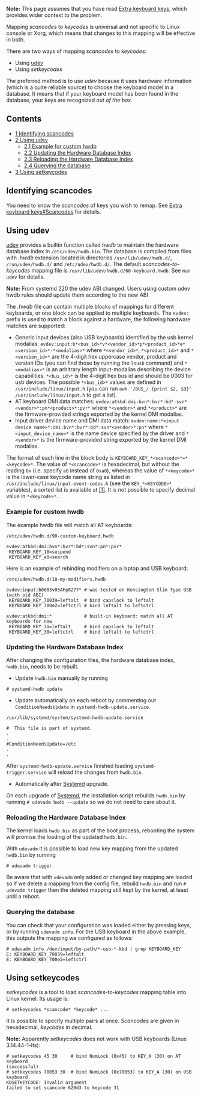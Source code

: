 **Note:** This page assumes that you have read [Extra keyboard keys](/index.php/Extra_keyboard_keys "Extra keyboard keys"), which provides wider context to the problem.

Mapping *scancodes* to *keycodes* is universal and not specific to Linux console or Xorg, which means that changes to this mapping will be effective in both.

There are two ways of mapping *scancodes* to *keycodes*:

*   Using [udev](/index.php/Udev "Udev")
*   Using *setkeycodes*

The preferred method is to use *udev* because it uses hardware information (which is a quite reliable source) to choose the keyboard model in a database. It means that if your keyboard model has been found in the database, your keys are recognized *out of the box*.

## Contents

*   [1 Identifying scancodes](#Identifying_scancodes)
*   [2 Using udev](#Using_udev)
    *   [2.1 Example for custom hwdb](#Example_for_custom_hwdb)
    *   [2.2 Updating the Hardware Database Index](#Updating_the_Hardware_Database_Index)
    *   [2.3 Reloading the Hardware Database Index](#Reloading_the_Hardware_Database_Index)
    *   [2.4 Querying the database](#Querying_the_database)
*   [3 Using setkeycodes](#Using_setkeycodes)

## Identifying scancodes

You need to know the *scancodes* of keys you wish to remap. See [Extra keyboard keys#Scancodes](/index.php/Extra_keyboard_keys#Scancodes "Extra keyboard keys") for details.

## Using udev

[udev](/index.php/Udev "Udev") provides a builtin function called *hwdb* to maintain the hardware database index in `/etc/udev/hwdb.bin`. The database is compiled from files with *.hwdb* extension located in directories `/usr/lib/udev/hwdb.d/`, `/run/udev/hwdb.d/` and `/etc/udev/hwdb.d/`. The default *scancodes-to-keycodes* mapping file is `/usr/lib/udev/hwdb.d/60-keyboard.hwdb`. See `man udev` for details.

**Note:** From systemd 220 the udev ABI changed. Users using custom udev hwdb rules should update them according to the new ABI

The *.hwdb* file can contain multiple blocks of mappings for different keyboards, or one block can be applied to multiple keyboards. The `evdev:` prefix is used to match a block against a hardware, the following hardware matches are supported:

*   Generic input devices (also USB keyboards) identified by the usb kernel modalias: `evdev:input:b*<bus_id>*v*<vendor_id>*p*<product_id>*e*<version_id>*-*<modalias>*` where `*<vendor_id>*`, `*<product_id>*` and `*<version_id>*` are the 4-digit hex uppercase vendor, product and version IDs (you can find those by running the `lsusb` command) and `*<modalias>*` is an arbitrary length input-modalias describing the device capabilities. `*<bus_id>*` is the 4-digit hex bus id and should be 0003 for usb devices. The possible `*<bus_id>*` values are defined in `/usr/include/linux/input.h` (you can run `awk '/BUS_/ {print $2, $3}' /usr/include/linux/input.h` to get a list).
*   AT keyboard DMI data matches: `evdev:atkbd:dmi:bvn*:bvr*:bd*:svn*<vendor>*:pn*<product>*:pvr*` where `*<vendor>*` and `*<product>*` are the firmware-provided strings exported by the kernel DMI modalias.
*   Input driver device name and DMI data match: `evdev:name:*<input device name>*:dmi:bvn*:bvr*:bd*:svn*<vendor>*:pn*` where `*<input_device_name>*` is the name device specified by the driver and `*<vendor>*` is the firmware-provided string exported by the kernel DMI modalias.

The format of each line in the block body is `KEYBOARD_KEY_*<scancode>*=*<keycode>*`. The value of `*<scancode>*` is hexadecimal, but without the leading `0x` (i.e. specify `a0` instead of `0xa0`), whereas the value of `*<keycode>*` is the lower-case keycode name string as listed in `/usr/include/linux/input-event-codes.h` (see the `KEY_*<KEYCODE>*` variables), a sorted list is available at [[1]](http://hal.freedesktop.org/quirk/quirk-keymap-list.txt). It is not possible to specify decimal value in `*<keycode>*`.

### Example for custom hwdb

The example hwdb file will match all AT keyboards:

 `/etc/udev/hwdb.d/90-custom-keyboard.hwdb` 
```
evdev:atkbd:dmi:bvn*:bvr*:bd*:svn*:pn*:pvr*
 KEYBOARD_KEY_10=suspend
 KEYBOARD_KEY_a0=search

```

Here is an example of rebinding modifiers on a laptop and USB keyboard:

 `/etc/udev/hwdb.d/10-my-modifiers.hwdb` 
```
evdev:input:b0003v05AFp8277* # was tested on Kensington Slim Type USB (with old ABI)
 KEYBOARD_KEY_70039=leftalt  # bind capslock to leftalt
 KEYBOARD_KEY_700e2=leftctrl # bind leftalt to leftctrl

evdev:atkbd:dmi:*            # built-in keyboard: match all AT keyboards for now
 KEYBOARD_KEY_3a=leftalt     # bind capslock to leftalt
 KEYBOARD_KEY_38=leftctrl    # bind leftalt to leftctrl

```

### Updating the Hardware Database Index

After changing the configuration files, the hardware database index, `hwdb.bin`, needs to be rebuilt.

*   Update `hwdb.bin` manually by running

```
# systemd-hwdb update

```

*   Update automatically on each reboot by commenting out `ConditionNeedsUpdate` in `systemd-hwdb-update.service`.

 `/usr/lib/systemd/system/systemd-hwdb-update.service` 
```
#  This file is part of systemd.
.
.
#ConditionNeedsUpdate=/etc
.
.

```

After `systemd-hwdb-update.service` finished loading `systemd-trigger.service` will reload the changes from `hwdb.bin`.

*   Automatically after [Systemd](/index.php/Systemd "Systemd") upgrade.

On each upgrade of [Systemd](/index.php/Systemd "Systemd"), the installation script rebuilds `hwdb.bin` by running `# udevadm hwdb --update` so we do not need to care about it.

### Reloading the Hardware Database Index

The kernel loads `hwdb.bin` as part of the boot process, rebooting the system will promise the loading of the updated `hwdb.bin`.

With `udevadm` it is possible to load new key mapping from the updated `hwdb.bin` by running

```
# udevadm trigger

```

Be aware that with `udevadm` only added or changed key mapping are loaded so if we delete a mapping from the config file, rebuild `hwdb.bin` and run `# udevadm trigger` then the deleted mapping still kept by the kernel, at least until a reboot.

### Querying the database

You can check that your configuration was loaded either by pressing keys, or by running `udevadm info`. For the USB keyboard in the above example, this outputs the mapping we configured as follows:

```
# udevadm info /dev/input/by-path/*-usb-*-kbd | grep KEYBOARD_KEY
E: KEYBOARD_KEY_70039=leftalt
E: KEYBOARD_KEY_700e2=leftctrl

```

## Using setkeycodes

*setkeycodes* is a tool to load *scancodes*-to-*keycodes* mapping table into Linux kernel. Its usage is:

```
# setkeycodes *scancode* *keycode* ...

```

It is possible to specify multiple pairs at once. *Scancodes* are given in hexadecimal, *keycodes* in decimal.

**Note:** Apparently *setkeycodes* does not work with USB keyboards (Linux 3.14.44-1-lts):
```
# setkeycodes 45 30     # bind NumLock (0x45) to KEY_A (30) on AT keyboard
(successful)
# setkeycodes 70053 30  # bind NumLock (0x70053) to KEY_A (30) on USB keyboard
KDSETKEYCODE: Invalid argument
failed to set scancode 620d3 to keycode 31

```